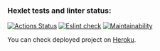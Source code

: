 ### Hexlet tests and linter status:
[![Actions Status](https://github.com/reznikovAndrey/frontend-project-lvl4/workflows/hexlet-check/badge.svg)](https://github.com/reznikovAndrey/frontend-project-lvl4/actions) [![Eslint check](https://github.com/reznikovAndrey/frontend-project-lvl4/workflows/linter-check/badge.svg)](https://github.com/reznikovAndrey/frontend-project-lvl4/actions) [![Maintainability](https://api.codeclimate.com/v1/badges/a7068ee894d839d9f9f7/maintainability)](https://codeclimate.com/github/reznikovAndrey/frontend-project-lvl4/maintainability)

You can check deployed project on [Heroku](https://boiling-wave-24818.herokuapp.com/).